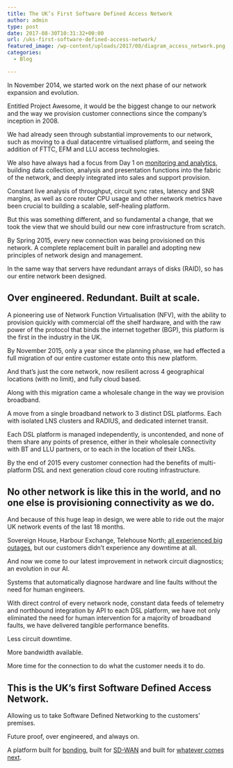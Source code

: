 ```yaml
---
title: The UK’s First Software Defined Access Network
author: admin
type: post
date: 2017-08-30T10:31:32+00:00
url: /uks-first-software-defined-access-network/
featured_image: /wp-content/uploads/2017/08/diagram_access_network.png
categories:
  - Blog

---
```

In November 2014, we started work on the next phase of our network expansion and evolution.

Entitled Project Awesome, it would be the biggest change to our network and the way we provision customer connections since the company’s inception in 2008.

We had already seen through substantial improvements to our network, such as moving to a dual datacentre virtualised platform, and seeing the addition of FTTC, EFM and LLU access technologies.

We also have always had a focus from Day 1 on [monitoring and analytics][1], building data collection, analysis and presentation functions into the fabric of the network, and deeply integrated into sales and support provision.

Constant live analysis of throughput, circuit sync rates, latency and SNR margins, as well as core router CPU usage and other network metrics have been crucial to building a scalable, self-healing platform.

But this was something different, and so fundamental a change, that we took the view that we should build our new core infrastructure from scratch.

By Spring 2015, every new connection was being provisioned on this network. A complete replacement built in parallel and adopting new principles of network design and management.

In the same way that servers have redundant arrays of disks (RAID), so has our entire network been designed.

## Over engineered. Redundant. Built at scale.

A pioneering use of Network Function Virtualisation (NFV), with the ability to provision quickly with commercial off the shelf hardware, and with the raw power of the protocol that binds the internet together (BGP), this platform is the first in the industry in the UK.

By November 2015, only a year since the planning phase, we had effected a full migration of our entire customer estate onto this new platform.

And that’s just the core network, now resilient across 4 geographical locations (with no limit), and fully cloud based.

Along with this migration came a wholesale change in the way we provision broadband.

A move from a single broadband network to 3 distinct DSL platforms. Each with isolated LNS clusters and RADIUS, and dedicated internet transit.

Each DSL platform is managed independently, is uncontended, and none of them share any points of presence, either in their wholesale connectivity with BT and LLU partners, or to each in the location of their LNSs.

By the end of 2015 every customer connection had the benefits of multi-platform DSL and next generation cloud core routing infrastructure.

## No other network is like this in the world, and no one else is provisioning connectivity as we do.

And because of this huge leap in design, we were able to ride out the major UK network events of the last 18 months.

Sovereign House, Harbour Exchange, Telehouse North; [all experienced big outages][2], but our customers didn’t experience any downtime at all.

And now we come to our latest improvement in network circuit diagnostics; an evolution in our AI.

Systems that automatically diagnose hardware and line faults without the need for human engineers.

With direct control of every network node, constant data feeds of telemetry and northbound integration by API to each DSL platform, we have not only eliminated the need for human intervention for a majority of broadband faults, we have delivered tangible performance benefits.

Less circuit downtime.

More bandwidth available.

More time for the connection to do what the customer needs it to do.

## This is the UK’s first Software Defined Access Network.

Allowing us to take Software Defined Networking to the customers’ premises.

Future proof, over engineered, and always on.

A platform built for [bonding][3], built for [SD-WAN][4] and built for [whatever comes next][5].

 [1]: https://evolving.net.uk/eview-live-247-monitoring-only-from-evolving-networks/
 [2]: https://evolving.net.uk/broadband-more-reliable-than-leased-line/
 [3]: https://evolving.net.uk/bonded-adsl/
 [4]: https://evolving.net.uk/sd-wan/what-is-sd-wan/
 [5]: https://evolving.net.uk/well-always-bond-no-matter-technology/